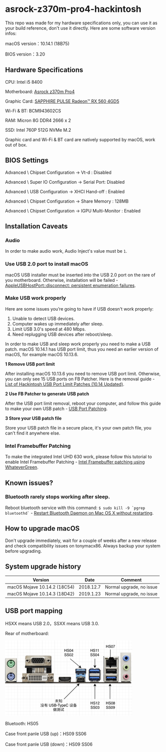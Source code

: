 # asrock-z370m-pro4-hackintosh

This repo was made for my hardware specifications only, you can use it as your build reference, don't use it directly. Here are some software version infos:

macOS version：10.14.1 (18B75)

BIOS version：3.20

## Hardware Specifications

CPU: Intel i5 8400

Motherboard: [Asrock z370m Pro4](https://www.asrock.com/MB/Intel/Z370M%20Pro4/index.asp)

Graphic Card: [SAPPHIRE PULSE Radeon™ RX 560 4GD5](http://www.sapphiretech.com/productdetial.asp?pid=501EC1E9-91FB-41CD-BD65-31CEBEBCE178&lang=eng)

Wi-Fi & BT: BCM943602CS

RAM: Micron 8G DDR4 2666 x 2

SSD: Intel 760P 512G NVMe M.2

Graphic card and Wi-Fi & BT card are natively supported by macOS, work out of box.

## BIOS Settings

Advanced \ Chipset Configuration → Vt-d : Disabled

Advanced \ Super IO Configuration → Serial Port: Disabled

Advanced \ USB Configuration → XHCI Hand-off : Enabled

Advanced \ Chipset Configuration → Share Memory : 128MB

Advanced \ Chipset Configuration → IGPU Multi-Monitor : Enabled

## Installation Caveats

### Audio

In order to make audio work, Audio Inject's value must be `1`.

### Use USB 2.0 port to install macOS

macOS USB installer must be inserted into the USB 2.0 port on the rare of you motherboard. Otherwise, installation will be failed - [AppleUSBHostPort::disconnect: persistent enumeration failures](https://www.tonymacx86.com/threads/solved-appleusbhostport-disconnect-persistent-enumeration-failures-and-shows-stop-sign.265606/#post-1857030).

### Make USB work properly

Here are some issues you’re going to have if USB doesn't work properly:

1. Unable to detect USB devices.
2. Computer wakes up immediately after sleep.
3. Limit USB 3.0's speed at 480 Mbps.
4. Need replugging USB devices after reboot/sleep.

In order to make USB and sleep work properly you need to make a USB patch. macOS 10.14.1 has USB port limit, thus you need an earlier version of macOS, for example macOS 10.13.6.

**1 Remove USB port limit**

After installing macOS 10.13.6 you need to remove USB port limit. Otherwise, you can only see 15 USB ports on FB Patcher. Here is the removal guide - [List of Hackintosh USB Port Limit Patches (10.14 Updated)](https://hackintosher.com/forums/thread/list-of-hackintosh-usb-port-limit-patches-10-14-updated.467/).

**2 Use FB Patcher to generate USB patch**

After the USB port limit removal, reboot your computer, and follow this guide to make your own USB patch - [USB Port Patching](https://www.tonymacx86.com/threads/release-intel-fb-patcher-v1-6-5.254559/).

**3 Store your USB patch file**

Store your USB patch file in a secure place, it's your own patch file, you can't find it anywhere else.

### Intel Framebuffer Patching

To make the integrated Intel UHD 630 work, please follow this tutorial to enable Intel Framebuffer Patching - [Intel Framebuffer patching using WhateverGreen](https://www.insanelymac.com/forum/topic/334899-intel-framebuffer-patching-using-whatevergreen/).

## Known issues?

### Bluetooth rarely stops working after sleep.

Reboot bluetooth service with this command: `` $ sudo kill -9 `pgrep bluetoothd` `` - [Restart Bluetooth Daemon on Mac OS X without restarting](https://gist.github.com/nicolasembleton/afc19940da26716f8e90#gistcomment-2636787).

## How to upgrade macOS

Don't upgrade immediately, wait for a couple of weeks after a new release and check compatibility issues on tonymacx86. Always backup your system before upgrading.

## System upgrade history

| Version | Date | Comment |
|------------------------------|-----------|----------|
| macOS Mojave 10.14.2 (18C54) | 2018.12.7 | Normal upgrade, no issue |
| macOS Mojave 10.14.3 (18D42) | 2019.1.23 | Normal upgrade, no issue |

## USB port mapping

HSXX means USB 2.0，SSXX means USB 3.0.

Rear of motherboard:

![port mapping](./images/motherboard-usb-mapping.png)

Bluetooth: HS05

Case front panle USB (up)：HS09 SS06

Case front panle USB (down)：HS09 SS06
